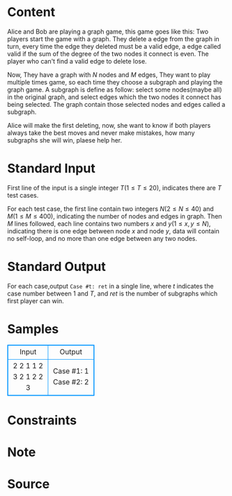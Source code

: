 
# Content

Alice and Bob are playing a graph game, this game goes like this: Two players start the game with a graph.
They delete a edge from the graph in turn, every time the edge they deleted must be a valid edge, a edge
called valid if the sum of the degree of the two nodes it connect is even. The player who can't find a valid
edge to delete lose.

Now, They have a graph with $N$ nodes and $M$ edges, They want to play multiple times game, so each time they
choose a subgraph and playing the graph game. A subgraph is define as follow: select some nodes(maybe all) in the
original graph, and select edges which the two nodes it connect has being selected. The graph contain those
selected nodes and edges called a subgraph.

Alice will make the first deleting, now, she want to know if both players always take the best moves and never
make mistakes, how many subgraphs she will win, plaese help her.


# Standard Input

First line of the input is a single integer $T$($1\leq T \leq 20$), indicates there are $T$ test cases.

For each test case, the first line contain two integers $N$($2 \leq N \leq 40$) and $M$($1 \leq M \leq 400$),
indicating the number of nodes and edges in graph. Then $M$ lines followed, each line contains two numbers $x$ and
$y$($1 \leq x,y \leq N$), indicating there is one edge between node $x$ and node $y$, data will contain no self-loop,
and no more than one edge between any two nodes.

# Standard Output

For each case,output `Case #t: ret` in a single line, where $t$ indicates the case number between $1$ and $T$, and
$ret$ is the number of subgraphs which first player can win.

# Samples

<style>
        table,table tr th, table tr td { border:1px solid #0094ff; }
        table { width: 200px; min-height: 25px; line-height: 25px; text-align: center; border-collapse: collapse;}   
    </style>
<table>
	<tr>
		<td>Input</td>
		<td>Output</td>
	</tr>
<tr><td>2
2 1
1 2
3 2
1 2
2 3</td><td>Case #1: 1
Case #2: 2</td></tr></table>


# Constraints



# Note



# Source



